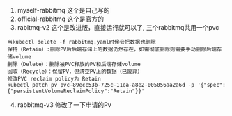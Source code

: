 1. myself-rabbitmq 这个是自己写的
2. official-rabbitmq 这个是官方的
3. rabitmq-v2  这个是改进版，直接运行就可以了, 三个rabbitmq共用一个pvc
```
当kubectl delete -f rabbitmq.yaml时候会把数据也删除
保持（Retain）:删除PV后后端存储上的数据仍然存在，如需彻底删除则需要手动删除后端存储volume
删除（Delete）：删除被PVC释放的PV和后端存储volume
回收（Recycle）：保留PV，但清空PV上的数据（已废弃）
修改PVC reclaim policy为 Retain
kubectl patch pv pvc-89ecc53b-725c-11ea-a8e2-005056aa2a6d -p '{"spec":{"persistentVolumeReclaimPolicy":"Retain"}}'
```
4. rabbitmq-v3 修改了一下申请的Pv
